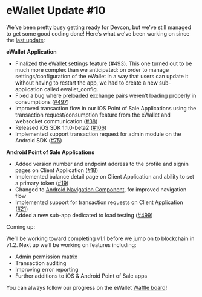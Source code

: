 # eWallet Update \#10

We’ve been pretty busy getting ready for Devcon, but we’ve still managed to get some good coding done! Here’s what we’ve been working on since the [last update](https://www.reddit.com/r/omise_go/comments/9ogqba/ewallet_update_october_15_2018_the_mr_stark_i/):

**eWallet** **Application**

* Finalized the eWallet settings feature \([\#493](https://github.com/omisego/ewallet/pull/493)\). This one turned out to be much more complex than we anticipated: on order to manage settings/configuration of the eWallet in a way that users can update it without having to restart the app, we had to create a new sub-application called ewallet\_config.
* Fixed a bug where preloaded exchange pairs weren’t loading properly in consumptions \([\#497](https://github.com/omisego/ewallet/pull/497)\)
* Improved transaction flow in our iOS Point of Sale Applications using the transaction request/consumption feature from the eWallet and websocket communication \([\#38](https://github.com/omisego/pos-client-ios/pull/38)\)
* Released iOS SDK 1.1.0-beta2 \([\#106](https://github.com/omisego/ios-sdk/pull/106)\)
* Implemented support transaction request for admin module on the Android SDK \([\#75](https://github.com/omisego/android-sdk/pull/75)\)

**Android Point of Sale Applications**

* Added version number and endpoint address to the profile and signin pages on Client Application \([\#18](https://github.com/omisego/pos-client-android/pull/18)\)
* Implemented balance detail page on Client Application and ability to set a primary token \([\#19](https://github.com/omisego/pos-client-android/pull/19)\)
* Changed to [Android Navigation Component](https://developer.android.com/topic/libraries/architecture/navigation/), for improved navigation flow
* Implemented support for transaction requests on Client Application \([\#21](https://github.com/omisego/pos-client-android/pull/21)\)
* Added a new sub-app dedicated to load testing \([\#499](https://github.com/omisego/ewallet/pull/499)\)

Coming up:

We’ll be working toward completing v1.1 before we jump on to blockchain in v1.2. Next up we’ll be working on features including:

* Admin permission matrix
* Transaction auditing
* Improving error reporting
* Further additions to iOS & Android Point of Sale apps

You can always follow our progress on the eWallet [Waffle board](https://waffle.io/omisego/ewallet)!

